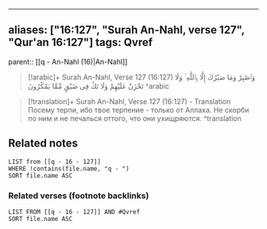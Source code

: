 
---
aliases: ["16:127", "Surah An-Nahl, verse 127", "Qur'an 16:127"]
tags: Qvref
---

parent:: [[q - An-Nahl (16)|An-Nahl]]

> [!arabic]+ Surah An-Nahl, Verse 127 (16:127)
> <span class="quran-arabic">وَٱصْبِرْ وَمَا صَبْرُكَ إِلَّا بِٱللَّهِ ۚ وَلَا تَحْزَنْ عَلَيْهِمْ وَلَا تَكُ فِى ضَيْقٍ مِّمَّا يَمْكُرُونَ</span>
^arabic

> [!translation]+ Surah An-Nahl, Verse 127 (16:127) - Translation
> Посему терпи, ибо твое терпение - только от Аллаха. Не скорби по ним и не печалься оттого, что они ухищряются.
^translation



## Related notes
```dataview
LIST from [[q - 16 - 127]]
WHERE !contains(file.name, "q - ")
SORT file.name ASC
```

### Related verses (footnote backlinks)
```dataview
LIST FROM [[q - 16 - 127]] AND #Qvref
SORT file.name ASC
```

